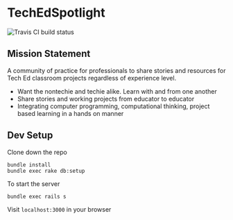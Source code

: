 # TechEdSpotlight

![Travis CI build status](https://travis-ci.org/TechEdSpotlight/TechEdSpotlight.svg?branch=master)

## Mission Statement

A community of practice for professionals to share stories and resources for Tech Ed classroom projects regardless of experience level. 

* Want the non­techie and techie alike. Learn with and from one another
* Share stories and working projects from educator to educator
* Integrating computer programming, computational thinking, project based learning in a hands on manner

## Dev Setup

Clone down the repo
```
bundle install
bundle exec rake db:setup
```

To start the server
```
bundle exec rails s
```

Visit `localhost:3000` in your browser